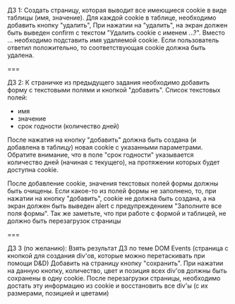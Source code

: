 ДЗ 1:
Создать страницу, которая выводит все имеющиеся cookie в виде таблицы (имя, значение).
Для каждой cookie в таблице, необходимо добавить кнопку "удалить", При нажатии на "удалить", на экран должен быть выведен confirm с текстом "Удалить cookie с именем …?". Вместо … необходимо подставить имя удаляемой cookie. Если пользователь ответил положительно, то соответствующая cookie должна быть удалена.

===

ДЗ 2:
К страничке из предыдущего задания необходимо добавить форму с текстовыми полями и кнопкой "добавить".
Список текстовых полей:
- имя
- значение
- срок годности (количество дней)

После нажатия на кнопку "добавить" должна быть создана (и добавлена в таблицу) новая cookie с указанными параметрами. Обратите внимание, что в поле "срок годности" указывается количество дней (начиная с текущего), на протяжении которых будет доступна cookie.

После добавление cookie, значения текстовых полей формы должны быть очищены.
Если какое-то из полей формы не заполнено, то, при нажатии на кнопку "добавить", cookie не должна быть создана, а на экран должен быть выведен alert с предупреждением "Заполните все поля формы".
Так же заметьте, что при работе с формой и таблицей, не должно быть перезагрузок страницы

===

ДЗ 3 (по желанию):
Взять результат ДЗ по теме DOM Events (страница с кнопкой для создания div'ов, которые можно перетаскивать при помощи D&D)
Добавить на страницу кнопку "сохранить". При нажатии на данную кнопку, количество, цвет и позиция всех div'ов должны быть сохранены в одну cookie.
После перезагрузки страницы, необходимо достать эту информацию из cookie и восстановить все div'ы (с их размерами, позицией и цветами)